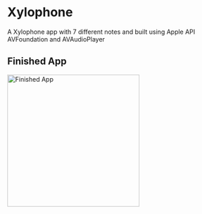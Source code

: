

#  Xylophone

A Xylophone app with 7 different notes and built using Apple API AVFoundation and AVAudioPlayer

## Finished App
<img src="https://github.com/GavinWon/Magic-8-Ball/blob/master/xylophone.png" alt="Finished App" width=300>







